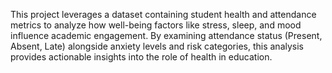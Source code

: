 This project leverages a dataset containing student health and attendance metrics to analyze how well-being factors like stress, sleep, and mood influence academic engagement. By examining attendance status (Present, Absent, Late) alongside anxiety levels and risk categories, this analysis provides actionable insights into the role of health in education.
